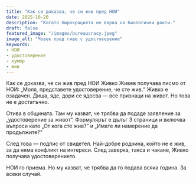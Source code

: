 ```yaml
---
title: "Как се доказва, че си жив пред НОИ"
date: 2025-10-20
description: "Когато бюрокрацията не вярва на биологични факти."
draft: false
featured_image: "/images/bureaucracy.jpeg"
image_alt: "Човек пред гише с удостоверение"
keywords:
- НОИ
- удостоверение
- хумор
- жив
---
```

Как се доказва, че си жив пред НОИ
Живко Живев получава писмо от НОИ: „Моля, представете удостоверение, че сте жив.“ Живко е озадачен. Диша, яде, дори се ядосва — все признаци на живот. Но това не е достатъчно.

Отива в общината. Там му казват, че трябва да подаде заявление за „удостоверение за живот“. Формулярът е дълъг 3 страници и включва въпроси като „От кога сте жив?“ и „Имате ли намерение да продължите?“

След това — подпис от свидетел. Най-добре роднина, който не е жив, за да няма конфликт на интереси. След заверка, такса и чакане, Живко получава удостоверението.

НОИ го приема. Но му казват, че трябва да го подава всяка година. За всеки случай.

